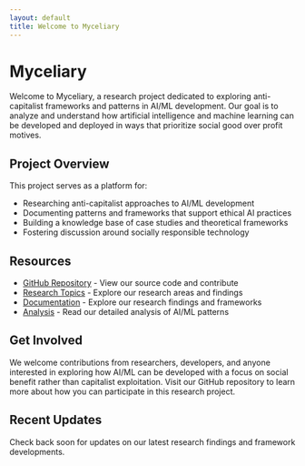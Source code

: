 ```yaml
---
layout: default
title: Welcome to Myceliary
---
```


# Myceliary

Welcome to Myceliary, a research project dedicated to exploring anti-capitalist frameworks and patterns in AI/ML development. Our goal is to analyze and understand how artificial intelligence and machine learning can be developed and deployed in ways that prioritize social good over profit motives.

## Project Overview

This project serves as a platform for:
- Researching anti-capitalist approaches to AI/ML development
- Documenting patterns and frameworks that support ethical AI practices
- Building a knowledge base of case studies and theoretical frameworks
- Fostering discussion around socially responsible technology

## Resources

- [GitHub Repository](https://github.com/jwynia/myceliary) - View our source code and contribute
- [Research Topics](research/) - Explore our research areas and findings
- [Documentation](docs/) - Explore our research findings and frameworks
- [Analysis](analysis/) - Read our detailed analysis of AI/ML patterns

## Get Involved

We welcome contributions from researchers, developers, and anyone interested in exploring how AI/ML can be developed with a focus on social benefit rather than capitalist exploitation. Visit our GitHub repository to learn more about how you can participate in this research project.

## Recent Updates

Check back soon for updates on our latest research findings and framework developments.
